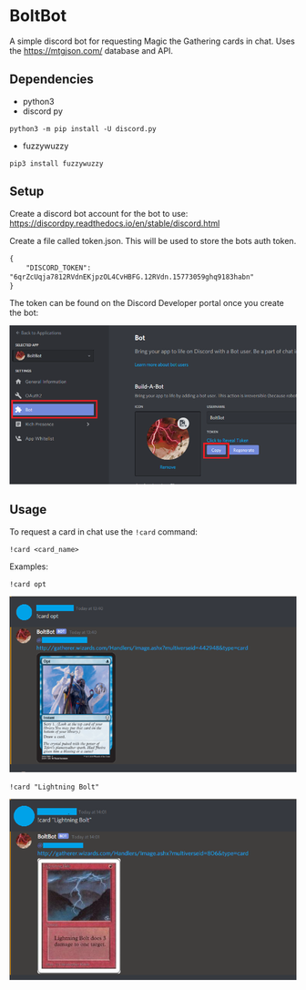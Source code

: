# BoltBot 
A simple discord bot for requesting Magic the Gathering cards in chat.
Uses the https://mtgjson.com/ database and API.

## Dependencies
* python3
* discord py
```
python3 -m pip install -U discord.py
```
* fuzzywuzzy
```
pip3 install fuzzywuzzy
```

## Setup
Create a discord bot account for the bot to use:
https://discordpy.readthedocs.io/en/stable/discord.html

Create a file called token.json. This will be used to store the bots auth token.
```
{
    "DISCORD_TOKEN": "6qrZcUqja7812RVdnEKjpzOL4CvHBFG.12RVdn.15773059ghq9183habn"
}
```
The token can be found on the Discord Developer portal once you create the bot:

![image](https://github.com/garyfm/BoltBot/blob/master/pic/discord_token.PNG)

## Usage
To request a card in chat use the `!card` command:
```
!card <card_name>
```
Examples:
```
!card opt
```
![image](https://github.com/garyfm/BoltBot/blob/master/pic/example_opt.PNG)

```
!card "Lightning Bolt"
```
![image](https://github.com/garyfm/BoltBot/blob/master/pic/example_lightning_bolt.PNG)

